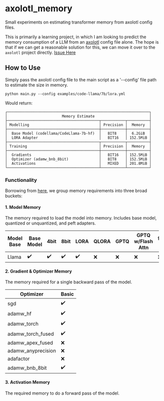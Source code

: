# axolotl_memory
Small experiments on estimating transformer memory from axolotl config files.

This is primarily a learning project, in which I am looking to predict the memory consumption of a LLM from an [axolotl]() config file alone.
The hope is that if we can get a reasonable solution for this, we can move it over to the `axolotl` project directly. [Issue Here](https://github.com/OpenAccess-AI-Collective/axolotl/issues/848)
## How to Use

Simply pass the axolotl config file to the main script as a '--config' file path to estimate the size in memory.

```
python main.py --config examples/code-llama/7b/lora.yml
```

Would return:

```
┌─────────────────────────────────────────────────────────────────┐
│                         Memory Estimate                         │
├──────────────────────────────────────────┬───────────┬──────────┤
│ Modelling                                │ Precision │  Memory  │
├──────────────────────────────────────────┼───────────┼──────────┤
│  Base Model (codellama/CodeLlama-7b-hf)  │   BIT8    │  6.2GiB  │
│  LORA Adapter                            │   BIT16   │ 152.5MiB │
├──────────────────────────────────────────┬───────────┬──────────┤
│ Training                                 │ Precision │  Memory  │
├──────────────────────────────────────────┼───────────┼──────────┤
│  Gradients                               │   BIT16   │ 152.5MiB │
│  Optimizer (adamw_bnb_8bit)              │   BIT8    │ 152.5MiB │
│  Activations                             │   MIXED   │ 201.8MiB │
└──────────────────────────────────────────┴───────────┴──────────┘
```

### Functionality

Borrowing from [here](https://tinkerd.net/blog/machine-learning/distributed-training/#measuring-the-four-sources-of-memory-consumption), we group memory requirements into three broad buckets:

#### 1. Model Memory

The memory required to load the model into memory. Includes base model, quantized or unquantized, and peft adapters.

| Model Base | Base Model | 4bit | 8bit | LORA | QLORA | GPTQ | GPTQ w/Flash Attn | flash attn | xformers attn |
| ---------- | ---------- | --- | --- | -------- | - | --- | --- | --- | --- |
| Llama      | ✔️          | ✔️  | ✔️  | ✔️       | :x: | :x: | :x: | :x: | :x: |

#### 2. Gradient & Optimizer Memory

The memory required for a single backward pass of the model.

| Optimizer | Basic |
| --- | --- |
| sgd | ✔️ |
| adamw_hf| ✔️ |
| adamw_torch | ✔️ |
| adamw_torch_fused | ✔️ |
| adamw_apex_fused | :x: |
| adamw_anyprecision | :x: |
| adafactor | :x: |
| adamw_bnb_8bit | ✔️ |

#### 3. Activation Memory

The required memory to do a forward pass of the model.
